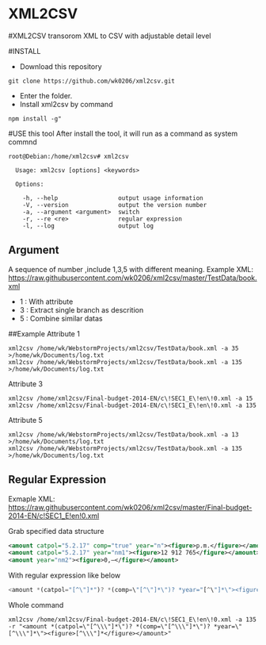 # XML2CSV

#XML2CSV transorom XML to CSV with adjustable detail level

#INSTALL
* Download this repository 
```
git clone https://github.com/wk0206/xml2csv.git
```
* Enter the folder.
* Install xml2csv by command
```
npm install -g"
```

#USE this tool
After install the tool, it will run as a command as system commnd
```
root@Debian:/home/xml2csv# xml2csv 

  Usage: xml2csv [options] <keywords>

  Options:

    -h, --help                 output usage information
    -V, --version              output the version number
    -a, --argument <argument>  switch
    -r, --re <re>              regular expression
    -l, --log                  output log
```
## Argument
A sequence of number ,include 1,3,5 with different meaning.
Example XML: 
https://raw.githubusercontent.com/wk0206/xml2csv/master/TestData/book.xml


* 1 : With attribute
* 3 : Extract single branch as descrition
* 5 : Combine similar datas

##Example
Attribute 1
```
xml2csv /home/wk/WebstormProjects/xml2csv/TestData/book.xml -a 35 >/home/wk/Documents/log.txt
xml2csv /home/wk/WebstormProjects/xml2csv/TestData/book.xml -a 135 >/home/wk/Documents/log.txt
```
Attribute 3
```
xml2csv /home/xml2csv/Final-budget-2014-EN/c\!SEC1_E\!en\!0.xml -a 15
xml2csv /home/xml2csv/Final-budget-2014-EN/c\!SEC1_E\!en\!0.xml -a 135
```
Attribute 5
```
xml2csv /home/wk/WebstormProjects/xml2csv/TestData/book.xml -a 13 >/home/wk/Documents/log.txt
xml2csv /home/wk/WebstormProjects/xml2csv/TestData/book.xml -a 135 >/home/wk/Documents/log.txt
```

## Regular Expression
Exmaple XML:
https://raw.githubusercontent.com/wk0206/xml2csv/master/Final-budget-2014-EN/c!SEC1_E!en!0.xml

Grab specified data structure
```xml
<amount catpol="5.2.17" comp="true" year="n"><figure>p.m.</figure></amount>
<amount catpol="5.2.17" year="nm1"><figure>12 912 765</figure></amount>
<amount year="nm2"><figure>0,—</figure></amount>
```
With regular expression like below

```js
<amount *(catpol="[^\"]*")? *(comp=\"[^\"]*\")? *year="[^\"]*\"><figure>[^\"]*<\/figure><\/amount>
```
Whole command
```
xml2csv /home/xml2csv/Final-budget-2014-EN/c\!SEC1_E\!en\!0.xml -a 135  -r "<amount *(catpol=\"[^\\\"]*\")? *(comp=\"[^\\\"]*\")? *year=\"[^\\\"]*\"><figure>[^\\\"]*</figure></amount>"
```

